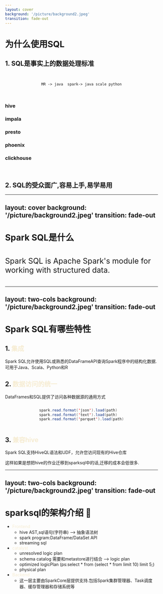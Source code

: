```yaml
---
layout: cover
background: '/picture/background2.jpeg'
transition: fade-out
---
```


# 为什么使用SQL

<v-clicks>

## 1. SQL是事实上的数据处理标准

<br>

<div style="display: flex;justify-content: center;align-items: center">

```shell
MR -> java  spark-> java scale python
```

</div>


<br>

### hive
### impala 
### presto
### phoenix
### clickhouse

<br>

## 2. SQL的受众面广,容易上手,易学易用

</v-clicks>

<!--

在传统的RDBMS系统中,sql是标准的数据处理语言
但是在大数据领域 不同的数据引擎导致需要用到不同的编程语言
例如MR -> java ,spark-> java scale python
不能做到统一的处理
为了迎合这种需求,大数据的各条技术栈,都在或多或少地往SQL方向靠拢
hive impala presto phoenix clickhouse

-->


---
layout: cover
background: '/picture/background2.jpeg'
transition: fade-out
---

# Spark SQL是什么

<v-clicks>

<div style="display: flex;justify-content: center;align-items: center;font-size: 25px">

Spark SQL is Apache Spark's module for working with structured data.

</div>

</v-clicks>

---
layout: two-cols
background: '/picture/background2.jpeg'
transition: fade-out
---

# Spark SQL有哪些特性
<v-clicks>

## 1. <font color=#f6ecd2>集成</font>

Spark SQL允许使用SQL或熟悉的DataFrameAPI查询Spark程序中的结构化数据.可用于Java、Scala、Python和R

## 2. <font color=#f6ecd2>数据访问的统一</font>

DataFrames和SQL提供了访问各种数据源的通用方式
<div style="display: flex;justify-content: center;align-items: center">

```java
spark.read.format('json').load(path)
spark.read.format('text').load(path)
spark.read.format('parquet').load(path)
```

</div>


## 3. <font color=#f6ecd2>兼容hive</font>

Spark SQL支持HiveQL语法和UDF，允许您访问现有的Hive仓库

这样如果是想把hive的作业迁移到sparksql中的话,迁移的成本会低很多.

</v-clicks>

<template v-slot:right style="background-size: cover;background-attachment: fixed;">

![Local Image](/picture/phone.jpeg)

</template>


---
layout: two-cols
background: '/picture/background2.jpeg'
transition: fade-out
---

# sparksql的架构介绍 🚀

- <font color=#f6ecd2>Frontend</font>
  - hive AST,sql语句(字符串) --> 抽象语法树
  - spark program:DataFrame/DataSet API
  - streaming sql
- <font color=#f6ecd2>catalyst</font>
  - unresolved logic plan
  - schema catalog 需要和metastore进行结合 --> logic plan
  - optimized logicPlan
  (ps:select * from (select * from limit 10) limit 5;)
  - physical plan
- <font color=#f6ecd2>Backend</font>
  - 这一层主要由SparkCore层提供支持.包括Spark集群管理器、Task调度器、缓存管理器和存储系统等


<template v-slot:right style="background-size: cover;background-attachment: fixed;">

![image.png](/picture/sparksql_construct.png)

</template>

<!-- 最后需要加上注释 -->



